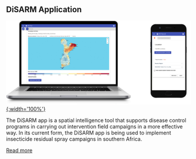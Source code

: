 ## DiSARM Application
[![](/img/api/RiskYland.jpg){:width='100%'}](/api)


The DiSARM app is a spatial intelligence tool that supports disease control programs in carrying out intervention field campaigns in a more effective way. In its current form, the DiSARM app is being used to implement insecticide residual spray campaigns in southern Africa.

[Read more](/app)